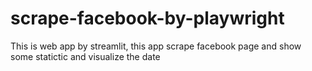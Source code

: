 # scrape-facebook-by-playwright
This is web app by streamlit, this app scrape facebook page and show some statictic and visualize the date

